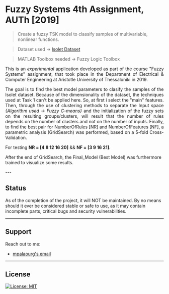 # Fuzzy Systems 4th Assignment, AUTh [2019]
> Create a fuzzy TSK model to classify samples of multivariable, nonlinear functions.

> Dataset used	-> [Isolet Dataset](https://archive.ics.uci.edu/ml/datasets/isolet)

> MATLAB Toolbox needed -> Fuzzy Logic Toolbox

<p align="justify">
This is an <i>experimental</i> application developed as part of the course "Fuzzy Systems" assignment, that took place in the Department of Electrical & Computer Engineering at Aristotle University of Thessaloniki in 2019.
</p>

<p align="justify">
The goal is to find the best model parameters to clasify the samples of the Isolet dataset. Because of the dimensionality of the dataset, the techniques used at Task 1 can't be applied here. So, at first i select the "main" features. Then, through the use of clustering methods to separate the Input space <i>{Algorithm used -> Fuzzy C-means}</i> and the initialization of the fuzzy sets on the resulting groups/clusters, will result that the number of rules depends on the number of clusters and not on the number of inputs. Finally, to find the best pair for NumberOfRules [NR] and NumberOfFeatures [NF], a parametric analysis (GridSearch) was performed, based on a 5-fold Cross-Validation.

For testing <b>NR = [4 8 12 16 20]</b> && <b>NF = [3 9 16 21]</b>.

After the end of GridSearch, the Final_Model (Best Model) was furthermore trained to visualize some results.
</p>
---

## Status

As of the completion of the project, it will NOT be maintained. By no means should it ever be considered stable or safe to use, as it may contain incomplete parts, critical bugs and security vulnerabilities.

---

## Support

Reach out to me:

- [mpalaourg's email](mailto:gbalaouras@gmail.com "gbalaouras@gmail.com")

---

## License

[![License: MIT](https://img.shields.io/badge/License-MIT-yellow.svg)](https://github.com/mpalaourg/FuzzySystems_Classification/blob/master/LICENSE)
